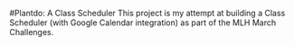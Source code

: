 #Plantdo: A Class Scheduler
This project is my attempt at building a Class Scheduler (with Google Calendar integration) as part of the MLH March Challenges.
